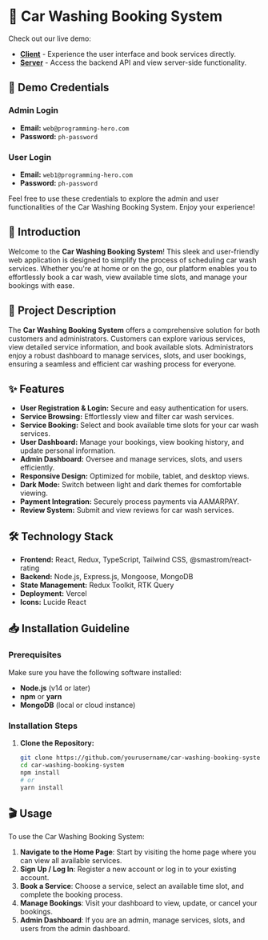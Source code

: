 # 🚗 Car Washing Booking System

Check out our live demo:
- **[Client](https://car-washing-booking.web.app/)** - Experience the user interface and book services directly.
- **[Server](https://car-washing-system-blush.vercel.app/)** - Access the backend API and view server-side functionality.


## 🚀 Demo Credentials

### Admin Login
- **Email:** `web@programming-hero.com`
- **Password:** `ph-password`

### User Login
- **Email:** `web1@programming-hero.com`
- **Password:** `ph-password`

Feel free to use these credentials to explore the admin and user functionalities of the Car Washing Booking System. Enjoy your experience!

## 🌟 Introduction

Welcome to the **Car Washing Booking System**! This sleek and user-friendly web application is designed to simplify the process of scheduling car wash services. Whether you're at home or on the go, our platform enables you to effortlessly book a car wash, view available time slots, and manage your bookings with ease.

## 🚀 Project Description

The **Car Washing Booking System** offers a comprehensive solution for both customers and administrators. Customers can explore various services, view detailed service information, and book available slots. Administrators enjoy a robust dashboard to manage services, slots, and user bookings, ensuring a seamless and efficient car washing process for everyone.

## ✨ Features

- **User Registration & Login:** Secure and easy authentication for users.
- **Service Browsing:** Effortlessly view and filter car wash services.
- **Service Booking:** Select and book available time slots for your car wash services.
- **User Dashboard:** Manage your bookings, view booking history, and update personal information.
- **Admin Dashboard:** Oversee and manage services, slots, and users efficiently.
- **Responsive Design:** Optimized for mobile, tablet, and desktop views.
- **Dark Mode:** Switch between light and dark themes for comfortable viewing.
- **Payment Integration:** Securely process payments via AAMARPAY.
- **Review System:** Submit and view reviews for car wash services.

## 🛠️ Technology Stack

- **Frontend:** React, Redux, TypeScript, Tailwind CSS, @smastrom/react-rating
- **Backend:** Node.js, Express.js, Mongoose, MongoDB
- **State Management:** Redux Toolkit, RTK Query
- **Deployment:** Vercel
- **Icons:** Lucide React

## 📥 Installation Guideline

### Prerequisites

Make sure you have the following software installed:
- **Node.js** (v14 or later)
- **npm** or **yarn**
- **MongoDB** (local or cloud instance)

### Installation Steps

1. **Clone the Repository:**

   ```bash
   git clone https://github.com/yourusername/car-washing-booking-system.git
   cd car-washing-booking-system
   npm install
   # or
   yarn install
   ```

## 🎬 Usage
To use the Car Washing Booking System:

1. **Navigate to the Home Page**: Start by visiting the home page where you can view all available services.
2. **Sign Up / Log In**: Register a new account or log in to your existing account.
3. **Book a Service**: Choose a service, select an available time slot, and complete the booking process.
4. **Manage Bookings**: Visit your dashboard to view, update, or cancel your bookings.
5. **Admin Dashboard**: If you are an admin, manage services, slots, and users from the admin dashboard.
